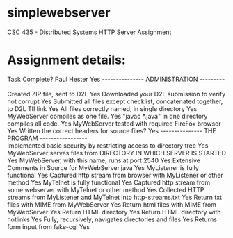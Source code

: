 # simplewebserver
CSC 435 - Distributed Systems HTTP Server Assignment

# Assignment details:

Task	Complete?
Paul Hester	Yes
--------------- ADMINISTRATION -----------------	
Created ZIP file, sent to D2L	Yes
Downloaded your D2L submission to verify not corrupt	Yes
Submitted all files except checklist, concatenated together, to D2L TII link	Yes
All files correctly named, in single directory	Yes
MyWebServer compiles as one file.	Yes
"javac *.java" in one directory compiles all code.	Yes
MyWebServer tested with required FireFox browser	Yes
Written the correct headers for source files?	Yes
--------------- THE PROGRAM -----------------	
Implemented basic security by restricting access to directory tree	Yes
MyWebServer serves files from DIRECTORY IN WHICH SERVER IS STARTED	Yes
MyWebServer, with this name, runs at port 2540	Yes
Extensive Comments in Source for MyWebServer.java	Yes
MyListener is fully functional	Yes
Captured http stream from browser with MyListener or other method	Yes
MyTelnet is fully functional	Yes
Captured http stream from some webserver with MyTelnet or other method	Yes
Collected HTTP streams from MyListener and MyTelnet into http-streams.txt	Yes
Return txt files with MIME from MyWebServer	Yes
Return html files with MIME from MyWebServer	Yes
Return HTML directory	Yes
Return HTML directory with hotlinks	Yes
Fully, recursively, navigates directories and files	Yes
Returns form input from fake-cgi	Yes
